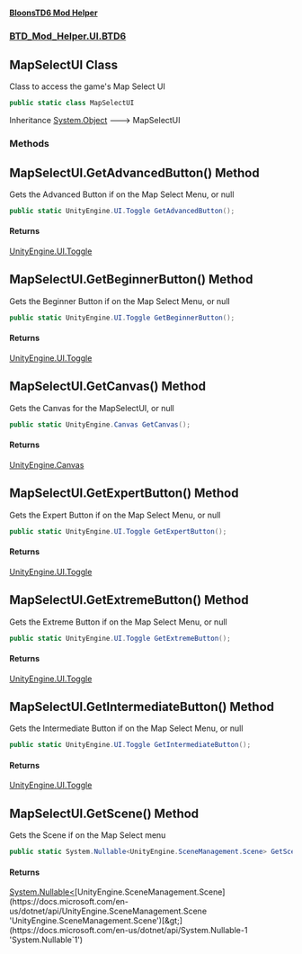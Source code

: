 #### [BloonsTD6 Mod Helper](index.md 'index')
### [BTD_Mod_Helper.UI.BTD6](index.md#BTD_Mod_Helper.UI.BTD6 'BTD_Mod_Helper.UI.BTD6')

## MapSelectUI Class

Class to access the game's Map Select UI

```csharp
public static class MapSelectUI
```

Inheritance [System.Object](https://docs.microsoft.com/en-us/dotnet/api/System.Object 'System.Object') &#129106; MapSelectUI
### Methods

<a name='BTD_Mod_Helper.UI.BTD6.MapSelectUI.GetAdvancedButton()'></a>

## MapSelectUI.GetAdvancedButton() Method

Gets the Advanced Button if on the Map Select Menu, or null

```csharp
public static UnityEngine.UI.Toggle GetAdvancedButton();
```

#### Returns
[UnityEngine.UI.Toggle](https://docs.microsoft.com/en-us/dotnet/api/UnityEngine.UI.Toggle 'UnityEngine.UI.Toggle')

<a name='BTD_Mod_Helper.UI.BTD6.MapSelectUI.GetBeginnerButton()'></a>

## MapSelectUI.GetBeginnerButton() Method

Gets the Beginner Button if on the Map Select Menu, or null

```csharp
public static UnityEngine.UI.Toggle GetBeginnerButton();
```

#### Returns
[UnityEngine.UI.Toggle](https://docs.microsoft.com/en-us/dotnet/api/UnityEngine.UI.Toggle 'UnityEngine.UI.Toggle')

<a name='BTD_Mod_Helper.UI.BTD6.MapSelectUI.GetCanvas()'></a>

## MapSelectUI.GetCanvas() Method

Gets the Canvas for the MapSelectUI, or null

```csharp
public static UnityEngine.Canvas GetCanvas();
```

#### Returns
[UnityEngine.Canvas](https://docs.microsoft.com/en-us/dotnet/api/UnityEngine.Canvas 'UnityEngine.Canvas')

<a name='BTD_Mod_Helper.UI.BTD6.MapSelectUI.GetExpertButton()'></a>

## MapSelectUI.GetExpertButton() Method

Gets the Expert Button if on the Map Select Menu, or null

```csharp
public static UnityEngine.UI.Toggle GetExpertButton();
```

#### Returns
[UnityEngine.UI.Toggle](https://docs.microsoft.com/en-us/dotnet/api/UnityEngine.UI.Toggle 'UnityEngine.UI.Toggle')

<a name='BTD_Mod_Helper.UI.BTD6.MapSelectUI.GetExtremeButton()'></a>

## MapSelectUI.GetExtremeButton() Method

Gets the Extreme Button if on the Map Select Menu, or null

```csharp
public static UnityEngine.UI.Toggle GetExtremeButton();
```

#### Returns
[UnityEngine.UI.Toggle](https://docs.microsoft.com/en-us/dotnet/api/UnityEngine.UI.Toggle 'UnityEngine.UI.Toggle')

<a name='BTD_Mod_Helper.UI.BTD6.MapSelectUI.GetIntermediateButton()'></a>

## MapSelectUI.GetIntermediateButton() Method

Gets the Intermediate Button if on the Map Select Menu, or null

```csharp
public static UnityEngine.UI.Toggle GetIntermediateButton();
```

#### Returns
[UnityEngine.UI.Toggle](https://docs.microsoft.com/en-us/dotnet/api/UnityEngine.UI.Toggle 'UnityEngine.UI.Toggle')

<a name='BTD_Mod_Helper.UI.BTD6.MapSelectUI.GetScene()'></a>

## MapSelectUI.GetScene() Method

Gets the Scene if on the Map Select menu

```csharp
public static System.Nullable<UnityEngine.SceneManagement.Scene> GetScene();
```

#### Returns
[System.Nullable&lt;](https://docs.microsoft.com/en-us/dotnet/api/System.Nullable-1 'System.Nullable`1')[UnityEngine.SceneManagement.Scene](https://docs.microsoft.com/en-us/dotnet/api/UnityEngine.SceneManagement.Scene 'UnityEngine.SceneManagement.Scene')[&gt;](https://docs.microsoft.com/en-us/dotnet/api/System.Nullable-1 'System.Nullable`1')